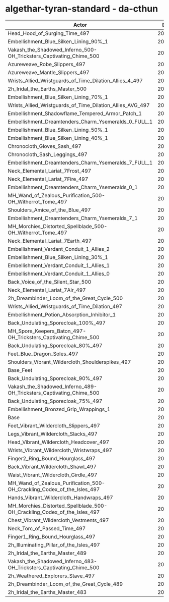 # algethar-tyran-standard - da-cthun
| Actor | DPS | Increase |
|---|:---:|:---:|
|Head_Hood_of_Surging_Time_497|208848|2.50%|
|Embellishment_Blue_Silken_Lining_90%_1|206909|1.54%|
|Vakash_the_Shadowed_Inferno_500-OH_Tricksters_Captivating_Chime_500|206788|1.48%|
|Azureweave_Robe_Slippers_497|206732|1.46%|
|Azureweave_Mantle_Slippers_497|206658|1.42%|
|Wrists_Allied_Wristguards_of_Time_Dilation_Allies_4_497|206603|1.39%|
|2h_Iridal_the_Earths_Master_500|206331|1.26%|
|Embellishment_Blue_Silken_Lining_70%_1|206225|1.21%|
|Wrists_Allied_Wristguards_of_Time_Dilation_Allies_AVG_497|206126|1.16%|
|Embellishment_Shadowflame_Tempered_Armor_Patch_1|205794|1.00%|
|Embellishment_Dreamtenders_Charm_Ysemeralds_0_FULL_1|205502|0.85%|
|Embellishment_Blue_Silken_Lining_50%_1|205487|0.85%|
|Embellishment_Blue_Silken_Lining_40%_1|205249|0.73%|
|Chronocloth_Gloves_Sash_497|205218|0.71%|
|Chronocloth_Sash_Leggings_497|205202|0.71%|
|Embellishment_Dreamtenders_Charm_Ysemeralds_7_FULL_1|205158|0.68%|
|Neck_Elemental_Lariat_7Frost_497|205120|0.67%|
|Neck_Elemental_Lariat_7Fire_497|205115|0.66%|
|Embellishment_Dreamtenders_Charm_Ysemeralds_0_1|204909|0.56%|
|MH_Wand_of_Zealous_Purification_500-OH_Witherrot_Tome_497|204898|0.56%|
|Shoulders_Amice_of_the_Blue_497|204867|0.54%|
|Embellishment_Dreamtenders_Charm_Ysemeralds_7_1|204837|0.53%|
|MH_Morchies_Distorted_Spellblade_500-OH_Witherrot_Tome_497|204834|0.53%|
|Neck_Elemental_Lariat_7Earth_497|204816|0.52%|
|Embellishment_Verdant_Conduit_1_Allies_2|204803|0.51%|
|Embellishment_Blue_Silken_Lining_30%_1|204784|0.50%|
|Embellishment_Verdant_Conduit_1_Allies_1|204729|0.47%|
|Embellishment_Verdant_Conduit_1_Allies_0|204704|0.46%|
|Back_Voice_of_the_Silent_Star_500|204624|0.42%|
|Neck_Elemental_Lariat_7Air_497|204463|0.34%|
|2h_Dreambinder_Loom_of_the_Great_Cycle_500|204429|0.33%|
|Wrists_Allied_Wristguards_of_Time_Dilation_497|204370|0.30%|
|Embellishment_Potion_Absorption_Inhibitor_1|204134|0.18%|
|Back_Undulating_Sporecloak_100%_497|204128|0.18%|
|MH_Spore_Keepers_Baton_497-OH_Tricksters_Captivating_Chime_500|204120|0.18%|
|Back_Undulating_Sporecloak_80%_497|204090|0.16%|
|Feet_Blue_Dragon_Soles_497|204060|0.15%|
|Shoulders_Vibrant_Wildercloth_Shoulderspikes_497|204020|0.13%|
|Base_Feet|204004|0.12%|
|Back_Undulating_Sporecloak_90%_497|203990|0.11%|
|Vakash_the_Shadowed_Inferno_489-OH_Tricksters_Captivating_Chime_500|203973|0.10%|
|Back_Undulating_Sporecloak_75%_497|203926|0.08%|
|Embellishment_Bronzed_Grip_Wrappings_1|203858|0.05%|
|Base|203763|0.00%|
|Feet_Vibrant_Wildercloth_Slippers_497|203722|-0.02%|
|Legs_Vibrant_Wildercloth_Slacks_497|203714|-0.02%|
|Head_Vibrant_Wildercloth_Headcover_497|203703|-0.03%|
|Wrists_Vibrant_Wildercloth_Wristwraps_497|203686|-0.04%|
|Finger2_Ring_Bound_Hourglass_497|203653|-0.05%|
|Back_Vibrant_Wildercloth_Shawl_497|203631|-0.06%|
|Waist_Vibrant_Wildercloth_Girdle_497|203596|-0.08%|
|MH_Wand_of_Zealous_Purification_500-OH_Crackling_Codex_of_the_Isles_497|203573|-0.09%|
|Hands_Vibrant_Wildercloth_Handwraps_497|203504|-0.13%|
|MH_Morchies_Distorted_Spellblade_500-OH_Crackling_Codex_of_the_Isles_497|203488|-0.13%|
|Chest_Vibrant_Wildercloth_Vestments_497|203458|-0.15%|
|Neck_Torc_of_Passed_Time_497|203348|-0.20%|
|Finger1_Ring_Bound_Hourglass_497|203053|-0.35%|
|2h_Illuminating_Pillar_of_the_Isles_497|202806|-0.47%|
|2h_Iridal_the_Earths_Master_489|202723|-0.51%|
|Vakash_the_Shadowed_Inferno_483-OH_Tricksters_Captivating_Chime_500|202638|-0.55%|
|2h_Weathered_Explorers_Stave_497|202213|-0.76%|
|2h_Dreambinder_Loom_of_the_Great_Cycle_489|200992|-1.36%|
|2h_Iridal_the_Earths_Master_483|200929|-1.39%|
